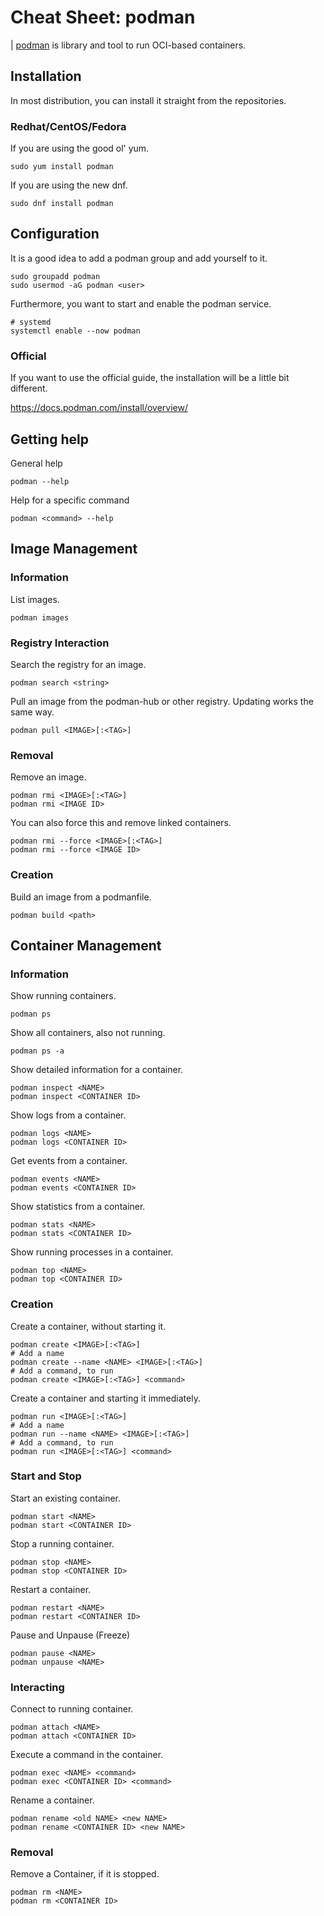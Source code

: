 # Cheat Sheet: podman

| [podman](https://podman.io/) is library and tool to run OCI-based containers.

## Installation

In most distribution, you can install it straight from the repositories.

### Redhat/CentOS/Fedora

If you are using the good ol' yum.

```
sudo yum install podman
```

If you are using the new dnf.

```
sudo dnf install podman
```

## Configuration

It is a good idea to add a podman group and add yourself to it.

```
sudo groupadd podman
sudo usermod -aG podman <user>
```

Furthermore, you want to start and enable the podman service.

```
# systemd
systemctl enable --now podman
```
### Official

If you want to use the official guide, the installation will be a little bit
different.

<https://docs.podman.com/install/overview/>

## Getting help

General help

```
podman --help
```

Help for a specific command

```
podman <command> --help
```

## Image Management

### Information

List images.

```
podman images
```

### Registry Interaction

Search the registry for an image.

```
podman search <string>
```

Pull an image from the podman-hub or other registry.
Updating works the same way.

```
podman pull <IMAGE>[:<TAG>]
```

### Removal

Remove an image.

```
podman rmi <IMAGE>[:<TAG>]
podman rmi <IMAGE ID>
```

You can also force this and remove linked containers.

```
podman rmi --force <IMAGE>[:<TAG>]
podman rmi --force <IMAGE ID>
```

### Creation

Build an image from a podmanfile.

```
podman build <path>
```

## Container Management

### Information

Show running containers.

```
podman ps
```

Show all containers, also not running.

```
podman ps -a
```

Show detailed information for a container.

```
podman inspect <NAME>
podman inspect <CONTAINER ID>
```

Show logs from a container.

```
podman logs <NAME>
podman logs <CONTAINER ID>
```

Get events from a container.

```
podman events <NAME>
podman events <CONTAINER ID>
```

Show statistics from a container.

```
podman stats <NAME>
podman stats <CONTAINER ID>
```

Show running processes in a container.

```
podman top <NAME>
podman top <CONTAINER ID>
```

### Creation

Create a container, without starting it.

```
podman create <IMAGE>[:<TAG>]
# Add a name
podman create --name <NAME> <IMAGE>[:<TAG>]
# Add a command, to run
podman create <IMAGE>[:<TAG>] <command>
```

Create a container and starting it immediately.

```
podman run <IMAGE>[:<TAG>]
# Add a name
podman run --name <NAME> <IMAGE>[:<TAG>]
# Add a command, to run
podman run <IMAGE>[:<TAG>] <command>
```

### Start and Stop

Start an existing container.

```
podman start <NAME>
podman start <CONTAINER ID>
```

Stop a running container.

```
podman stop <NAME>
podman stop <CONTAINER ID>
```

Restart a container.

```
podman restart <NAME>
podman restart <CONTAINER ID>
```

Pause and Unpause (Freeze)

```
podman pause <NAME>
podman unpause <NAME>
```

### Interacting

Connect to running container.

```
podman attach <NAME>
podman attach <CONTAINER ID>
```

Execute a command in the container.

```
podman exec <NAME> <command>
podman exec <CONTAINER ID> <command>
```

Rename a container.

```
podman rename <old NAME> <new NAME>
podman rename <CONTAINER ID> <new NAME>
```

### Removal

Remove a Container, if it is stopped.

```
podman rm <NAME>
podman rm <CONTAINER ID>
```
